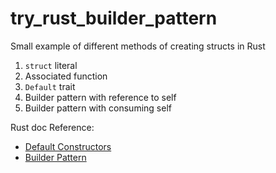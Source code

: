 # try_rust_builder_pattern

Small example of different methods of creating structs in Rust

1. `struct` literal
2. Associated function
3. `Default` trait
4. Builder pattern with reference to self
5. Builder pattern with consuming self

Rust doc Reference:

- [Default Constructors](https://rust-unofficial.github.io/patterns/idioms/ctor.html)
- [Builder Pattern](https://rust-unofficial.github.io/patterns/patterns/creational/builder.html)
